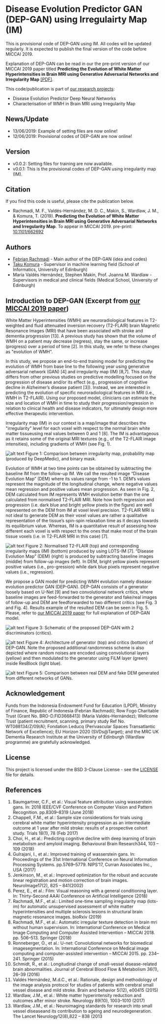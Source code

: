# Disease Evolution Predictor GAN (DEP-GAN) using Irregulairty Map (IM)
This is provisional code of DEP-GAN using IM. All codes will be updated regularly. It is expected to publish the final version of the code before MICCAI 2019.

Explanation of DEP-GAN can be read in our the pre-print version of our MICCAI 2019 paper titled **Predicting the Evolution of White Matter Hyperintensities in Brain MRI using Generative Adversarial Networks and Irregularity Map** [[PDF]](https://doi.org/10.1101/662692).

This code/publication is part of [our research projects](https://febrianrachmadi.github.io/projects/):
 - Disease Evolution Predictor Deep Neural Networks
 - Characterisation of WMH in Brain MRI using Irregularity Map

## News/Update
 - 13/06/2019: Example of setting files are now online!
 - 12/06/2019: Provisional codes of DEP-GAN are now online!
 
## Version
 - v0.0.2: Setting files for training are now available.
 - v0.0.1: This is the provisional codes of DEP-GAN using irregularity map (IM).
 
## Citation
If you find this code is useful, please cite the publication below.
 - Rachmadi, M. F., Valdés-Hernández, M. D. C., Makin, S., Wardlaw, J. M., & Komura, T. (2019). **Predicting the Evolution of White Matter Hyperintensities in Brain MRI using Generative Adversarial Networks and Irregularity Map**. To appear in MICCAI 2019. pre-print: [10.1101/662692](https://doi.org/10.1101/662692)

## Authors
 - [Febrian Rachmadi](https://febrianrachmadi.github.io/) - Main author of the DEP-GAN (idea and codes)
 - [Taku Komura](http://homepages.inf.ed.ac.uk/tkomura/) - Supervisor in machine learning field (School of Informatics, University of Edinburgh)
 - Maria Valdés Hernández, Stephen Makin, Prof. Joanna M. Wardlaw - Supervisors in medical and clinical fields (Medical School, University of Edinburgh)
 
## Introduction to DEP-GAN (Excerpt from [our MICCAI 2019 paper](https://doi.org/10.1101/662692))

White Matter Hyperintensities (WMH) are neuroradiological features in T2-weighted and fluid attenuated inversion recovery  (T2-FLAIR) brain Magnetic Resonance Images (MRI) that have been associated with stroke and dementia progression [13]. A  previous study has shown that the volume of WMH on a patient may decrease (regress), stay the same, or increase (progress) over a period of time [2]. In this study, we refer to these changes as "evolution of WMH".

In this study, we propose an end-to-end training model for predicting the evolution of WMH from base line to the following year using generative adversarial network (GAN) [4] and irregularity map (IM) [8,7]. This study differs from other previous studies on predictive modelling focused on the progression of disease and/or its effect (e.g., progression of cognitive decline in Alzheimer’s disease patient [3]). Instead, we are interested in predicting the evolution of specific neuroradiological features in MRI (i.e., WMH in T2-FLAIR). Using our proposed model, clinicians can estimate the size and location of WMH in time to study their progression/regression in relation to clinical health and disease indicators, for ultimately design more effective therapeutic intervention.

Irregularity map (IM) in our context is a map/image that describes the "irregularity" level for each voxel with respect to the normal brain white matter tissueusing real values between 0 and 1 [8]. The IM is advantageous as it retains some of the original MRI textures (e.g., of the T2-FLAIR image intensities), including gradients of WMH (see Fig. 1).

![alt text](images/im.png "Visualisation of LOTS-IM vs. others")
Figure 1: Comparison between irregularity map, probability map (produced by DeepMedic), and binary mask.

Evolution of WMH at two time points can be obtained by subtracting the baseline IM from the follow-up IM. We call the resulted image “Disease Evolution Map” (DEM) where its values range from -1 to 1. DEM’s values represent the magnitude of the longitudinal change, where negative values mean regression and positive values mean progression. As seen in Fig. 2, DEM calculated from IM represents WMH evolution better than the one calculated from normalised T2-FLAIR MRI. Note how both regression and progression (i.e. dark blue and bright yellow pixels in the figure) are well represented on the DEM from IM at voxel level precision. T2-FLAIR MRI is not ideal to generate DEM as their voxel values are rather a qualitative representation of the tissue’s spin-spin relaxation time as it decays towards its equilibrium value. Whereas, IM is a quantitative result of assessing how different each voxel is with respect to the ones that make most of the brain tissue voxels (i.e. in T2-FLAIR MRI in this case) [7].

![alt text](images/disease-effect-map.png "Disease Evolution Map (DEM)")
Figure 2: Normalised T2-FLAIR (top) and corresponding irregularity maps (IM) (bottom) produced by using LOTS-IM [7]. “Disease Evolution Map” (DEM) (right) is produced by subtracting baseline images (middle) from follow-up images (left). In DEM, bright yellow pixels represent positive values (i.e., pro-gression) while dark blue pixels represent negative values (i.e., regression).

We propose a GAN model for predicting WMH evolution namely disease evolution predictor GAN (DEP-GAN). DEP-GAN consists of a generator loosely based on U-Net [9] and two convolutional network critics, where baseline images are feed-forwarded to the  generator and fake/real images of follow-up and DEM are feedforwarded to two different critics (see Fig. 3 and Fig. 4). Results example of the resulted DEM can be seen in Fig. 5. Please, refer to [our MICCAI 2019 paper](https://doi.org/10.1101/662692) for full explanation of DEP-GAN model.

![alt text](images/dep-gans-2critics-schematic-v2.png "Schematic of the proposed DEP-GAN with 2 discriminators (critics)")
Figure 3: Schematic of the proposed DEP-GAN with 2 discriminators (critics).

![alt text](images/dep-gans-2critics-schematic-full.png "Full schematic of the proposed DEP-GAN")
Figure 4: Architecture of generator (top) and critics (bottom) of DEP-GAN. Note the proposed additional randomness scheme is also depicted where random noises are encoded using convolutional layers (yellow) and then modulated to the generator using FiLM layer (green) inside ResBlock (light blue).

![alt text](images/realDEMvsfakeDEM.png "Comparison between real DEM and fake DEM generated from different networks of GANs")
Figure 5: Comparison between real DEM and fake DEM generated from different networks of GANs.

## Acknowledgement
Funds from the Indonesia Endowment Fund for Education (LPDP), Ministry of Finance, Republic of Indonesia (Febrian Rachmadi); Row Fogo Charitable Trust (Grant No. BRO-D.FID3668413) (Maria Valdés-Hernández); Wellcome Trust (patient recruitment, scanning, primary study Ref No. WT088134/Z/09/A); Fondation Leducq (Perivascular Spaces Transatlantic Network of Excellence); EU Horizon 2020 (SVDs@Target); and the MRC UK Dementia Research Institute at the University of Edinburgh (Wardlaw programme) are gratefully acknowledged.

## License

This project is licensed under the BSD 3-Clause License - see the [LICENSE](LICENSE) file for details.

## References
 1. Baumgartner, C.F., et al.: Visual feature attribution using wasserstein gans. In: 2018 IEEE/CVF Conference on Computer  Vision and Pattern Recognition. pp.8309–8319 (June 2018)
 2. Chappell, F.M., et al.: Sample size considerations for trials using cerebral white matter hyperintensity progression as an intermediate outcome at 1 year after mild stroke: results of a prospective cohort study. Trials 18(1), 78 (Feb 2017)
 3. Choi, H., et al.: Predicting cognitive decline with deep learning of brain metabolism and amyloid imaging. Behavioural Brain Research344, 103 – 109 (2018)
 4. Gulrajani, I., et al.: Improved training of wasserstein gans. In: Proceedings of the 31st International Conference on Neural Information Processing Systems. pp.5769–5779. NIPS’17, Curran Associates Inc., USA (2017)
 5. Jenkinson, M., et al.: Improved optimization for the robust and accurate linear registration and motion correction of brain images. NeuroImage17(2), 825 – 841(2002)
 6. Perez, E., et al.: Film: Visual reasoning with a general conditioning layer. In: Thirty-Second AAAI Conference on Artificial Intelligence (2018)
 7. Rachmadi, M.F., et al.: Limited one-time sampling irregularity map (lots-im) for automatic unsupervised assessment of white matter hyperintensities and multiple sclerosis lesions in structural brain magnetic resonance images. bioRxiv (2019)
 8. Rachmadi, M.F., et al.: Automatic irregular texture detection in brain mri without human supervision. In: International Conference on Medical Image Computing and Computer Assisted Intervention – MICCAI 2018. pp. 506–513. Springer (2018)
 9. Ronneberger, O., et al.: U-net: Convolutional networks for biomedical imagesegmentation. In: International Conference on  Medical image computing and computer-assisted intervention – MICCAI 2015. pp. 234–241. Springer (2015)
 10. Schmidt, R., et al.: Longitudinal change of small-vessel disease-related brain abnormalities. Journal of Cerebral Blood Flow & Metabolism 36(1), 26–39 (2016)
 11. Valdés Hernández, M.d.C., et al.: Rationale, design and methodology of the image analysis protocol for studies of patients with cerebral small vessel disease and mild stroke. Brain and behavior 5(12), e00415 (2015)
 12. Wardlaw, J.M., et al.: White matter hyperintensity reduction and outcomes after minor stroke. Neurology 89(10), 1003–1010 (2017)
 13. Wardlaw, J.M., et al.: Neuroimaging standards for research into small vessel diseaseand its contribution to ageing and neurodegeneration. The Lancet Neurology12(8),822 – 838 (2013

